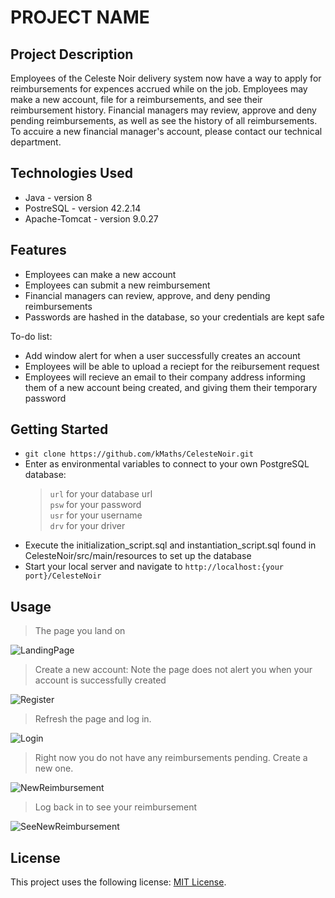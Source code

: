 # PROJECT NAME

## Project Description

Employees of the Celeste Noir delivery system now have a way to apply for reimbursements for expences accrued while on the job.
  Employees may make a new account, file for a reimbursements, and see their reimbursement history.
  Financial managers may review, approve and deny pending reimbursements, as well as see the history of all reimbursements. 
    To accuire a new financial manager's account, please contact our technical department. 

## Technologies Used

* Java - version 8
* PostreSQL - version 42.2.14
* Apache-Tomcat - version 9.0.27

## Features

* Employees can make a new account
* Employees can submit a new reimbursement 
* Financial managers can review, approve, and deny pending reimbursements
* Passwords are hashed in the database, so your credentials are kept safe


To-do list:
* Add window alert for when a user successfully creates an account
* Employees will be able to upload a reciept for the reibursement request
* Employees will recieve an email to their company address informing them of a new account being created, and giving them their temporary password

## Getting Started
   
* `git clone https://github.com/kMaths/CelesteNoir.git`
* Enter as environmental variables to connect to your own PostgreSQL database:
    > `url` for your database url  
    > `psw` for your password  
    > `usr` for your username  
    > `drv` for your driver  
* Execute the initialization_script.sql and instantiation_script.sql found in CelesteNoir/src/main/resources to set up the database
* Start your local server and navigate to `http://localhost:{your port}/CelesteNoir`


## Usage

> The page you land on

![LandingPage](https://user-images.githubusercontent.com/15041251/99195737-3def7380-274d-11eb-80a7-707e38524e50.png)

> Create a new account: Note the page does not alert you when your account is successfully created

![Register](https://user-images.githubusercontent.com/15041251/99195788-8b6be080-274d-11eb-860e-3a47da8ef77e.png)

> Refresh the page and log in.

![Login](https://user-images.githubusercontent.com/15041251/99195793-9c1c5680-274d-11eb-8f77-1e485e464d4d.png)


> Right now you do not have any reimbursements pending. Create a new one.

![NewReimbursement](https://user-images.githubusercontent.com/15041251/99195817-b7876180-274d-11eb-9c97-9d8c6d1a2bea.png)

> Log back in to see your reimbursement

![SeeNewReimbursement](https://user-images.githubusercontent.com/15041251/99195830-c8d06e00-274d-11eb-9bb2-3d23dcd3def4.png)


## License

This project uses the following license: [MIT License](<https://www.mit.edu/~amini/LICENSE.md>).
